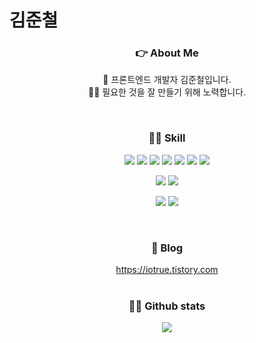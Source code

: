 # 김준철
<h3 align="center"> 👉 About Me </h3>
<p align="center">
    🎨 프론트엔드 개발자 김준철입니다.
    <br/>
    👩‍💻 필요한 것을 잘 만들기 위해 노력합니다.
</p>
<br/>
<h3 align="center"> 🙋‍♂️ Skill </h3>
<div align="center">
    <p>
        <img display="inline-block" src="https://img.shields.io/badge/react-61DAFB?style=flat-square&logo=React&logoColor=white"/>
        <img display="inline-block" src="https://img.shields.io/badge/redux-8e44ad?style=flat-square&logo=redux&logoColor=white"/>
        <img display="inline-block" src="https://img.shields.io/badge/zustand-f0932b?style=flat-square&logo=zustand&logoColor=white"/>
        <img display="inline-block" src="https://img.shields.io/badge/axios-e056fd?style=flat-square&logo=axios&logoColor=white"/>
        <img display="inline-block" src="https://img.shields.io/badge/reactQuery-ff4757?style=flat-square&logo=react-query&logoColor=white"/>
        <img display="inline-block" src="https://img.shields.io/badge/reactRouter-6c5ce7?style=flat-square&logo=react-router&logoColor=white"/>
        <img display="inline-block" src="https://img.shields.io/badge/styledComponents-ffa502?style=flat-square&logo=styled-components&logoColor=white"/>
    </p>
    <p>
        <img display="inline-block" src="https://img.shields.io/badge/javascript-F7DF1E?style=flat-square&logo=javascript&logoColor=white"/>
        <img display="inline-block" src="https://img.shields.io/badge/typescript-2980b9?style=flat-square&logo=typescript&logoColor=white"/>
    </p>
    <p>
        <img display="inline-block" src="https://img.shields.io/badge/html5-E34F26?style=flat-square&logo=html5&logoColor=white"/>
        <img display="inline-block" src="https://img.shields.io/badge/css3-1572B6?style=flat-square&logo=css3&logoColor=white"/>
    </p>
</div>
<br/>
<h3 align="center"> 📝 Blog </h3>
<div align="center">
    <a href="https://iotrue.tistory.com/" target="_blank">https://iotrue.tistory.com</a>
</div>
<br/>
<h3 align="center"> 🤸‍♂️ Github stats </h3>
<p align="center"> 
  <a href="https://github.com/IOTrue"><img src="https://github-readme-stats.vercel.app/api?username=IOTrue&show_icons=true"/></a>
</p>